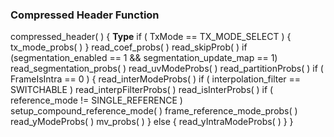 ### Compressed Header Function

<div class="syntax">
compressed_header( ) {                                                <b>Type</b>
    if ( TxMode == TX_MODE_SELECT ) {
        tx_mode_probs( )
    }
    read_coef_probs( )
    read_skipProb( )
    if (segmentation_enabled == 1 && segmentation_update_map == 1)
        read_segmentation_probs( )
    read_uvModeProbs( )
    read_partitionProbs( )
    if ( FrameIsIntra == 0 ) {
        read_interModeProbs( )
        if ( interpolation_filter == SWITCHABLE )
            read_interpFilterProbs( )
        read_isInterProbs( )
        if ( reference_mode != SINGLE_REFERENCE )
            setup_compound_reference_mode( )
        frame_reference_mode_probs( )
        read_yModeProbs( )
        mv_probs( )
    } else {
        read_yIntraModeProbs( )
    }
}

</div>
